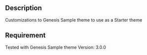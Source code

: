 ## Description

Customizations to Genesis Sample theme to use as a Starter theme

## Requirement

Tested with Genesis Sample theme Version: 3.0.0